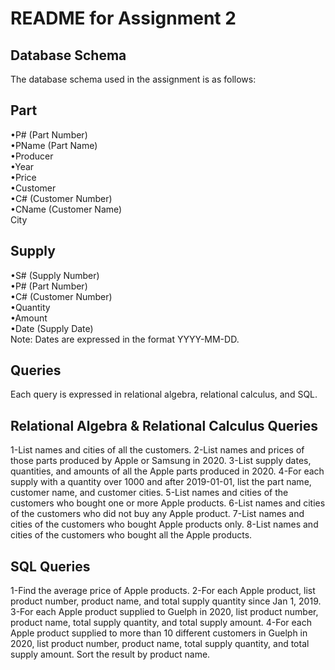 # README for Assignment 2 <br>

## Database Schema 
The database schema used in the assignment is as follows:<br>
## Part 
•P# (Part Number)<br>
•PName (Part Name)<br>
•Producer<br>
•Year<br>
•Price<br>
•Customer<br>
•C# (Customer Number)<br>
•CName (Customer Name)<br>
City<br>
## Supply
•S# (Supply Number)<br>
•P# (Part Number)<br>
•C# (Customer Number)<br>
•Quantity<br>
•Amount<br>
•Date (Supply Date)<br>
Note: Dates are expressed in the format YYYY-MM-DD.<br>

## Queries <br>
Each query is expressed in relational algebra, relational calculus, and SQL.

## Relational Algebra & Relational Calculus Queries <br>
1-List names and cities of all the customers.
2-List names and prices of those parts produced by Apple or Samsung in 2020.
3-List supply dates, quantities, and amounts of all the Apple parts produced in 2020.
4-For each supply with a quantity over 1000 and after 2019-01-01, list the part name, customer name, and customer cities.
5-List names and cities of the customers who bought one or more Apple products.
6-List names and cities of the customers who did not buy any Apple product.
7-List names and cities of the customers who bought Apple products only.
8-List names and cities of the customers who bought all the Apple products.
## SQL Queries 
1-Find the average price of Apple products.
2-For each Apple product, list product number, product name, and total supply quantity since Jan 1, 2019.
3-For each Apple product supplied to Guelph in 2020, list product number, product name, total supply quantity, and total supply amount.
4-For each Apple product supplied to more than 10 different customers in Guelph in 2020, list product number, product name, total supply quantity, and total supply amount. Sort the result by product name.
